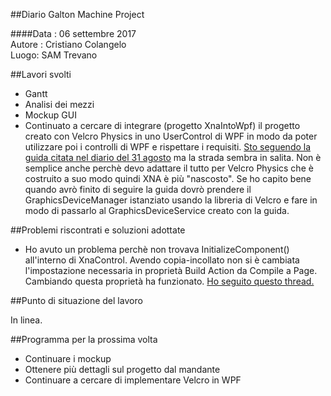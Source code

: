 ##Diario Galton Machine Project

####Data : 06 settembre 2017 <br> Autore : Cristiano Colangelo <br> Luogo: SAM Trevano

##Lavori svolti

- Gantt
- Analisi dei mezzi
- Mockup GUI
- Continuato a cercare di integrare (progetto XnaIntoWpf) il progetto creato con Velcro Physics in uno UserControl di WPF in modo da poter utilizzare poi i controlli di WPF e rispettare i requisiti. [Sto seguendo la guida citata nel diario del 31 agosto](https://blogs.msdn.microsoft.com/nicgrave/2010/07/25/rendering-with-xna-framework-4-0-inside-of-a-wpf-application/) ma la strada sembra in salita. Non è semplice anche perchè devo adattare il tutto per Velcro Physics che è costruito a suo modo quindi XNA è più "nascosto". Se ho capito bene quando avrò finito di seguire la guida dovrò prendere il GraphicsDeviceManager istanziato usando la libreria di Velcro e fare in modo di passarlo al GraphicsDeviceService   creato con la guida.

##Problemi riscontrati e soluzioni adottate

- Ho avuto un problema perchè non trovava InitializeComponent() all'interno di XnaControl. Avendo copia-incollato non si è cambiata l'impostazione necessaria in proprietà Build Action da Compile a Page. Cambiando questa proprietà ha funzionato. [Ho seguito questo thread.](https://stackoverflow.com/questions/954861/why-cant-visual-studio-find-my-wpf-initializecomponent-method)

##Punto di situazione del lavoro

In linea.

##Programma per la prossima volta

- Continuare i mockup
- Ottenere più dettagli sul progetto dal mandante
- Continuare a cercare di implementare Velcro in WPF